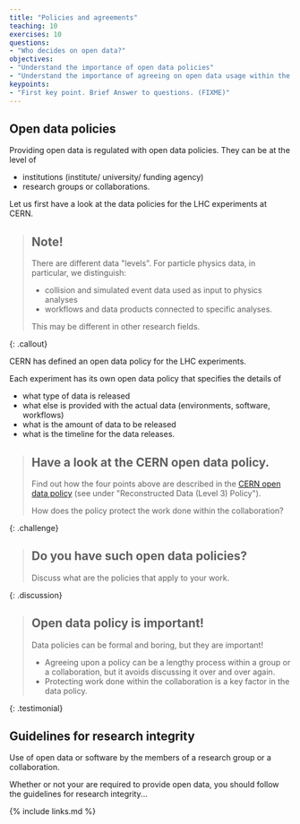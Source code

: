 ```yaml
---
title: "Policies and agreements"
teaching: 10
exercises: 10
questions:
- "Who decides on open data?"
objectives:
- "Understand the importance of open data policies"
- "Understand the importance of agreeing on open data usage within the group/collaboration"
keypoints:
- "First key point. Brief Answer to questions. (FIXME)"
---
```


## Open data policies

Providing open data is regulated with open data policies. They can be at the level of

- institutions (institute/ university/ funding agency)
- research groups or collaborations.

Let us first have a look at the data policies for the LHC experiments at CERN.

> ## Note!
>
> There are different data "levels". For particle physics data, in particular, we distinguish:
>
> - collision and simulated event data used as input to physics analyses
> - workflows and data products connected to specific analyses.
>
> This may be different in other research fields.
>
{: .callout}

CERN has defined an open data policy for the LHC experiments.

Each experiment has its own open data policy that specifies the details of

- what type of data is released
- what else is provided with the actual data (environments, software, workflows)
- what is the amount of data to be released
- what is the timeline for the data releases.

> ## Have a look at the CERN open data policy.
>
> Find out how the four points above are described in the [CERN open data policy](http://cds.cern.ch/record/2745133/files/CERN-OPEN-2020-013.pdf?version=1) (see under "Reconstructed Data (Level 3) Policy").
>
> How does the policy protect the work done within the collaboration?
>
{: .challenge}

> ## Do you have such open data policies?
>
> Discuss what are the policies that apply to your work.
>
{: .discussion}

> ## Open data policy is important!
>
> Data policies can be formal and boring, but they are important! 
>
> - Agreeing upon a policy can be a lengthy process within a group or a collaboration, but it avoids discussing it over and over again.
> - Protecting work done within the collaboration is a key factor in the data policy.
>
{: .testimonial}


## Guidelines for research integrity

Use of open data or software by the members of a research group or a collaboration.


Whether or not your are required to provide open data, you should follow the guidelines for research integrity...

{% include links.md %}

